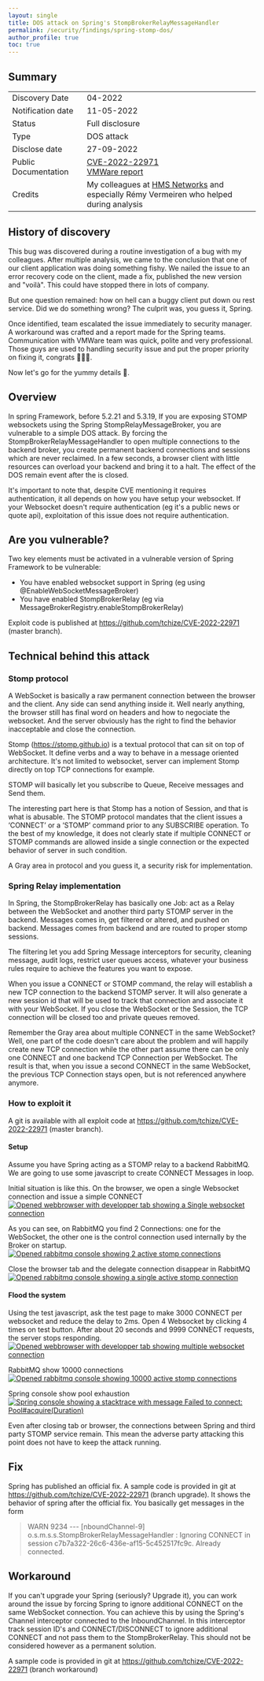```yaml
---
layout: single
title: DOS attack on Spring's StompBrokerRelayMessageHandler
permalink: /security/findings/spring-stomp-dos/
author_profile: true
toc: true
---
```


## Summary
 
 |       |    |
 | --------------|------------|
 | Discovery Date | 04-2022 | 
 | Notification date | 11-05-2022 |
 | Status | Full disclosure | 
 | Type | DOS attack | 
 | Disclose date | 27-09-2022 |
 | Public Documentation | [CVE-2022-22971](https://cve.mitre.org/cgi-bin/cvename.cgi?name=CVE-2022-22971) <br> [VMWare report](https://tanzu.vmware.com/security/cve-2022-22971)| 
 | Credits | My colleagues at [HMS Networks](https://www.hms.se) and especially Rémy Vermeiren who helped during analysis |
 

## History of discovery

This bug was discovered during a routine investigation of a bug with my colleagues.
After multiple analysis, we came to the conclusion that one of our client application was 
doing something fishy. We nailed the issue to an error recovery code on the client,
 made a fix, published the new version and "voilà". This could have stopped there
 in lots of company.

But one question remained: how on hell can a buggy client put down ou rest service. Did
we do something wrong? The culprit was, you guess it, Spring.

Once identified, team escalated the issue immediately to security manager. 
A workaround was crafted and a report made for the Spring teams. 
Communication with VMWare team was quick, polite and very
professional. Those guys are used to handling security issue and put the proper 
priority on fixing it, congrats 👏👏👏.

Now let's go for the yummy details 🔩.

## Overview

In spring Framework, before 5.2.21 and 5.3.19, If you are exposing STOMP websockets using the Spring StompRelayMessageBroker,
you are vulnerable to a simple DOS attack. By forcing the StompBrokerRelayMessageHandler to open multiple connections to the backend
broker, you create permanent backend connections and sessions which are never reclaimed. In a few seconds,
a browser client with little resources can overload your backend and bring it to a halt. 
The effect of the DOS remain event after the is closed.  

It's important to note that, despite CVE mentioning it requires authentication, it all depends on how you have setup your websocket.
If your Websocket doesn't require authentication (eg it's a public news or quote api), 
exploitation of this issue does not require authentication.


## Are you vulnerable?

Two key elements must be activated in a vulnerable version of Spring Framework to be vulnerable:

* You have enabled websocket support in Spring (eg using @EnableWebSocketMessageBroker)
* You have enabled StompBrokerRelay (eg via MessageBrokerRegistry.enableStompBrokerRelay)

Exploit code is published at https://github.com/tchize/CVE-2022-22971 (master branch).

## Technical behind this attack

### Stomp protocol

A WebSocket is basically a raw permanent connection between the browser and the client. Any side can send anything inside it.
Well nearly anything, the browser still has final word on headers and how to negociate the websocket. And the server
obviously has the right to find the behavior inacceptable and close the connection.

Stomp (https://stomp.github.io) is a textual protocol that can sit on top of WebSocket. It define verbs and a way to behave in a message
oriented architecture. It's not limited to websocket, server can implement Stomp directly on top TCP connections for example.

STOMP will basically let you subscribe to Queue, Receive messages and Send them.

The interesting part here is that Stomp has a notion of Session, and that is what is abusable. 
The STOMP protocol mandates that the client issues a ‘CONNECT’ or a ‘STOMP’ command prior to any SUBSCRIBE operation.
To the best of my knowledge, it does not clearly state if multiple CONNECT or STOMP commands are allowed 
inside a single connection or the expected behavior of server in such condition.

A Gray area in protocol and you guess it, a security risk for implementation.

### Spring Relay implementation

In Spring, the StompBrokerRelay has basically one Job: act as a Relay between the WebSocket and another third party STOMP
server in the backend. Messages comes in, get filtered or altered, and pushed on backend. Messages comes from backend and are 
routed to proper stomp sessions. 

The filtering let you add Spring Message interceptors for security, cleaning message, audit logs, 
restrict user queues access, whatever your business rules require to achieve the features you want to expose.

When you issue a CONNECT or STOMP command, the relay will establish a new TCP connection to the backend STOMP server.
It will also generate a new session id that will be used to track that connection and associate it with your WebSocket. 
If you close the WebSocket or the Session, the TCP connection will be closed too and private queues removed.

Remember the Gray area about multiple CONNECT in the same WebSocket? Well, one part of the code doesn't care about the
problem and will happily create new TCP connection while the other part assume there can be only one CONNECT and one backend
TCP Connection per WebSocket. The result is that, when you issue a second CONNECT in the same WebSocket, the previous
TCP Connection stays open, but is not referenced anywhere anymore. 

### How to exploit it

A git is available with all exploit code at  https://github.com/tchize/CVE-2022-22971 (master branch).

#### Setup

Assume you have Spring acting as a STOMP relay to a backend RabbitMQ. We are going
to use some javascript to create CONNECT Messages in loop. 

Initial situation is like this. On the browser, we open a single Websocket connection and issue a simple CONNECT
[![Opened webbrowser with developper tab showing a Single websocket connection](/assets/images/stomp-dos/initial-1.png)](/assets/images/stomp-dos/initial-1.png)

As you can see, on RabbitMQ you find 2 Connections: one for the WebSocket, the other one is the control
connection used internally by the Broker on startup.
[![Opened rabbitmq console showing 2 active stomp connections](/assets/images/stomp-dos/initial-2.png)](/assets/images/stomp-dos/initial-2.png)

Close the browser tab and the delegate connection disappear in RabbitMQ
[![Opened rabbitmq console showing a single active stomp connection](/assets/images/stomp-dos/initial-3.png)](/assets/images/stomp-dos/initial-3.png)


#### Flood the system

Using the test javascript, ask the test page to make 3000 CONNECT per websocket 
and reduce the delay to 2ms. Open 4 Websocket by clicking 4 times on test button. 
After about 20 seconds and 9999 CONNECT requests, the server stops responding.
[![Opened webbrowser with developper tab showing multiple websocket connection](/assets/images/stomp-dos/spam-websocket.png)](/assets/images/stomp-dos/spam-websocket.png)

RabbitMQ show 10000 connections
[![Opened rabbitmq console showing 10000 active stomp connections](/assets/images/stomp-dos/rabbitmq-full.png)](/assets/images/stomp-dos/rabbitmq-full.png)

Spring console show pool exhaustion
[![Spring console showing a stacktrace with message Failed to connect: Pool#acquire(Duration)](/assets/images/stomp-dos/spring-stacktrace.png)](/assets/images/stomp-dos/spring-stacktrace.png)

Even after closing tab or browser, the connections between Spring and third party STOMP
service remain. This mean the adverse party attacking this point does not have to keep
the attack running. 

## Fix

Spring has published an official fix. 
A sample code is provided in git at https://github.com/tchize/CVE-2022-22971  (branch upgrade). 
It shows the behavior of spring after the official fix.
You basically get messages in the form

> WARN 9234 --- [nboundChannel-9] o.s.m.s.s.StompBrokerRelayMessageHandler : Ignoring CONNECT in session c7b7a322-26c6-436e-af15-5c452517fc9c. Already connected.

## Workaround

If you can't upgrade your Spring (seriously? Upgrade it), you can work around the issue
by forcing Spring to ignore additional CONNECT on the same WebSocket connection.
You can achieve this by using the Spring's Channel interceptor connected to the InboundChannel.
In this interceptor track session ID's and CONNECT/DISCONNECT to ignore additional CONNECT and 
not pass them to the StompBrokerRelay. 
This should not be considered however as a permanent solution.

A sample code is provided in git at https://github.com/tchize/CVE-2022-22971  (branch workaround)

